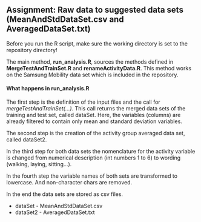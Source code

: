 ## Assignment: Raw data to suggested data sets (MeanAndStdDataSet.csv and AveragedDataSet.txt)

Before you run the R script, make sure the working directory is set to the repository directory!

The main method, **run_analysis.R**, sources the methods defined in **MergeTestAndTrainSet.R** and **renameActivityData.R**. This method works on the Samsung Mobility data set which is included in the repository.

#### What happens in run_analysis.R

The first step is the definition of the input files and the call for *mergeTestAndTrainSet(...)*. This call returns the merged data sets of the training and test set, called dataSet. Here, the variables (columns) are already filtered to contain only mean and standard deviation variables.

The second step is the creation of the activity group averaged data set, called dataSet2.

In the third step for both data sets the nomenclature for the activity variable is changed from numerical description (int numbers 1 to 6) to wording (walking, laying, sitting...).

In the fourth step the variable names of both sets are transformed to lowercase. And non-character chars are removed.

In the end the data sets are stored as csv files. 

* dataSet - MeanAndStdDataSet.csv
* dataSet2 - AveragedDataSet.txt